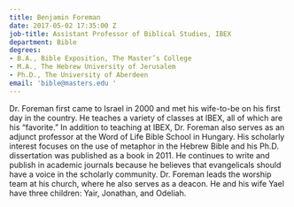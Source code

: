 ```yaml
---
title: Benjamin Foreman
date: 2017-05-02 17:35:00 Z
job-title: Assistant Professor of Biblical Studies, IBEX
department: Bible
degrees:
- B.A., Bible Exposition, The Master’s College
- M.A., The Hebrew University of Jerusalem
- Ph.D., The University of Aberdeen
email: 'bible@masters.edu '
---
```


Dr. Foreman first came to Israel in 2000 and met his wife-to-be on his first day in the country. He teaches a variety of classes at IBEX, all of which are his “favorite.” In addition to teaching at IBEX, Dr. Foreman also serves as an adjunct professor at the Word of Life Bible School in Hungary. His scholarly interest focuses on the use of metaphor in the Hebrew Bible and his Ph.D. dissertation was published as a book in 2011. He continues to write and publish in academic journals because he believes that evangelicals should have a voice in the scholarly community. Dr. Foreman leads the worship team at his church, where he also serves as a deacon. He and his wife Yael have three children: Yair, Jonathan, and Odeliah.